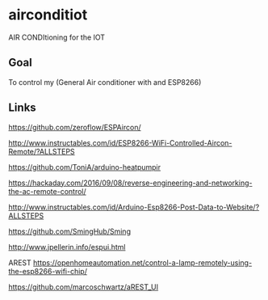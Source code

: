 # airconditiot
AIR CONDItioning for the IOT

Goal
----
To control my (General Air conditioner with and ESP8266)

Links
-----
https://github.com/zeroflow/ESPAircon/

http://www.instructables.com/id/ESP8266-WiFi-Controlled-Aircon-Remote/?ALLSTEPS

https://github.com/ToniA/arduino-heatpumpir

https://hackaday.com/2016/09/08/reverse-engineering-and-networking-the-ac-remote-control/

http://www.instructables.com/id/Arduino-Esp8266-Post-Data-to-Website/?ALLSTEPS

https://github.com/SmingHub/Sming

http://www.jpellerin.info/espui.html

AREST
https://openhomeautomation.net/control-a-lamp-remotely-using-the-esp8266-wifi-chip/

https://github.com/marcoschwartz/aREST_UI
